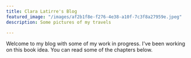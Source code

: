 ```yaml
---
title: Clara Latirre's Blog
featured_image: "/images/af2b1f8e-f276-4e38-a10f-7c3f8a27959e.jpeg"
description: Some pictures of my travels

---
```

Welcome to my blog with some of my work in progress. I've been working on this book idea. You can read some of the chapters below.